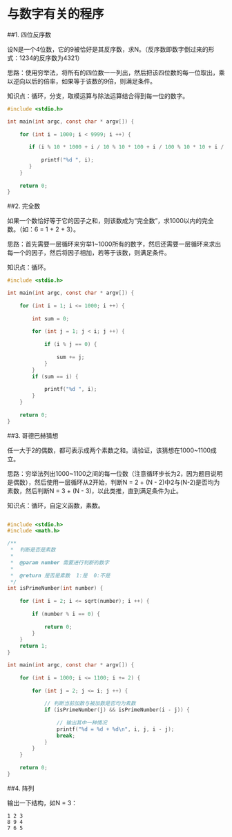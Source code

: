 # 与数字有关的程序

##1. 四位反序数

设N是一个4位数，它的9被恰好是其反序数，求N。（反序数即数字倒过来的形式：1234的反序数为4321）

思路：使用穷举法，将所有的四位数一一列出，然后把该四位数的每一位取出，乘以逆向以后的倍率，如果等于该数的9倍，则满足条件。

知识点：循环，分支，取模运算与除法运算结合得到每一位的数字。

```c
#include <stdio.h>

int main(int argc, const char * argv[]) {
    
	for (int i = 1000; i < 9999; i ++) {
	   
	   if (i % 10 * 1000 + i / 10 % 10 * 100 + i / 100 % 10 * 10 + i / 1000 == i * 9) {
	       
	       printf("%d ", i);
	   }
	}
    
	return 0;
}

```

##2. 完全数

如果一个数恰好等于它的因子之和，则该数成为“完全数”，求1000以内的完全数。（如：6 = 1 + 2 + 3）。

思路：首先需要一层循环来穷举1~1000所有的数字，然后还需要一层循环来求出每一个的因子，然后将因子相加，若等于该数，则满足条件。

知识点：循环。

```c
#include <stdio.h>

int main(int argc, const char * argv[]) {
    
    for (int i = 1; i <= 1000; i ++) {
        
        int sum = 0;
        
        for (int j = 1; j < i; j ++) {
            
            if (i % j == 0) {
                
                sum += j;
            }
        }
        if (sum == i) {
            
            printf("%d ", i);
        }
    }
    
    return 0;
}

```

##3. 哥德巴赫猜想

任一大于2的偶数，都可表示成两个素数之和。请验证，该猜想在1000~1100成立。

思路：穷举法列出1000~1100之间的每一位数（注意循环步长为2，因为题目说明是偶数），然后使用一层循环从2开始，判断N = 2 + (N - 2)中2与(N-2)是否均为素数，然后判断N = 3 + (N - 3)，以此类推，直到满足条件为止。

知识点：循环，自定义函数，素数。

```c

#include <stdio.h>
#include <math.h>

/**
 *  判断是否是素数
 *
 *  @param number 需要进行判断的数字
 *
 *  @return 是否是素数  1:是  0:不是
 */
int isPrimeNumber(int number) {
    
    for (int i = 2; i <= sqrt(number); i ++) {
        
        if (number % i == 0) {
            
            return 0;
        }
    }
    return 1;
}

int main(int argc, const char * argv[]) {
    
    for (int i = 1000; i <= 1100; i += 2) {
        
        for (int j = 2; j <= i; j ++) {
            
            // 判断当前加数与被加数是否均为素数
            if (isPrimeNumber(j) && isPrimeNumber(i - j)) {
                
                // 输出其中一种情况
                printf("%d = %d + %d\n", i, j, i - j);
                break;
            }
        }
    }
    
    return 0;
}

```

##4. 阵列

输出一下结构，如N = 3：

```
1 2 3
8 9 4
7 6 5

```

